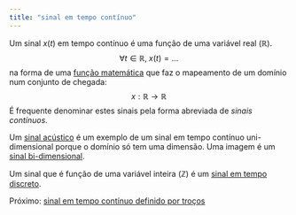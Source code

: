 ```yaml
---
title: "sinal em tempo contínuo"
---
```


Um sinal $x(t)$ em tempo contínuo é uma função de uma variável real ($\mathbb{R}$).
$$
\forall t \in \mathbb{R},\; x(t) = \ldots
$$
na forma de uma [função matemática](pub/ss-sin/conc/função%20matemática.md) que faz o mapeamento de um domínio num conjunto de chegada:
$$
 x: \mathbb{R} \rightarrow \mathbb{R}
$$
É frequente denominar estes sinais pela forma abreviada de _sinais contínuos_.

Um [sinal acústico](pub/ss-sin/conc/sinal%20acústico.md) é um exemplo de um sinal em tempo contínuo uni-dimensional porque o domínio só tem uma dimensão. Uma imagem é um [sinal bi-dimensional](pub/ss-sin/conc/sinal%20bi-dimensional.md).

Um sinal que é função de uma variável inteira ($\mathbb{Z}$) é um [sinal em tempo discreto](pub/ss-sin/conc/sinal%20em%20tempo%20discreto.md).


Próximo: [sinal em tempo contínuo definido por troços](pub/ss-sin/conc/sinal%20em%20tempo%20contínuo%20definido%20por%20troços.md)

